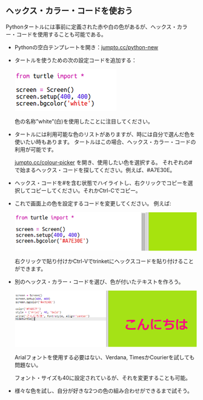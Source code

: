 ## ヘックス・カラー・コードを使おう

Pythonタートルには事前に定義された赤や白の色があるが、ヘックス・カラー・コードを使用することも可能である。

+ Pythonの空白テンプレートを開き：<a href="http://jumpto.cc/python-new" target="_blank">jumpto.cc/python-new</a>

+ タートルを使うための次の設定コードを追加する：
    
    ![スクリーンショット](images/colourful-setup.png)
    
    色の名称”white”(白)を使用したことに注目してください。

+ タートルには利用可能な色のリストがありますが、時には自分で選んだ色を使いたい時もあります。 タートルはこの場合、ヘックス・カラー・コードの利用が可能です。
    
    <a href="http://jumpto.cc/colour-picker" target="_blank">jumpto.cc/colour-picker</a> を開き、使用したい色を選択する。 それぞれの#で始まるヘックス・コードを探してください。例えば、#A7E30E。

+ ヘックス・コードを#を含む状態でハイライトし、右クリックでコピーを選択してコピーしてください。それかCtrl-Cでコピー。

+ これで画面上の色を設定するコードを変更してください。 例えば:
    
    ![スクリーンショット](images/colourful-background.png)
    
    右クリックで貼り付けかCtrl-Vでtrinketにヘックスコードを貼り付けることができます。

+ 別のヘックス・カラー・コードを選び、色が付いたテキストを作ろう。
    
    ![スクリーンショット](images/colourful-write.png)
    
    Arialフォントを使用する必要はない、Verdana, TimesかCourierを試しても問題ない。
    
    フォント・サイズも40に設定されているが、それを変更することも可能。

+ 様々な色を試し、自分が好きな2つの色の組み合わせができるまで試そう。
